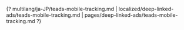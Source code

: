 {? multilang/ja-JP/teads-mobile-tracking.md | localized/deep-linked-ads/teads-mobile-tracking.md | pages/deep-linked-ads/teads-mobile-tracking.md ?}

